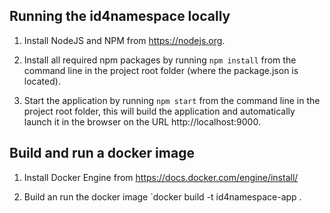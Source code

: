 ## Running the id4namespace locally

1. Install NodeJS and NPM from https://nodejs.org.

2. Install all required npm packages by running `npm install` from the command line in the project root folder (where the package.json is located).

3. Start the application by running `npm start` from the command line in the project root folder, this will build the application and automatically launch it in the browser on the URL http://localhost:9000.


## Build and run a docker image

1. Install Docker Engine from https://docs.docker.com/engine/install/

2. Build an run the docker image `docker build -t id4namespace-app . 
